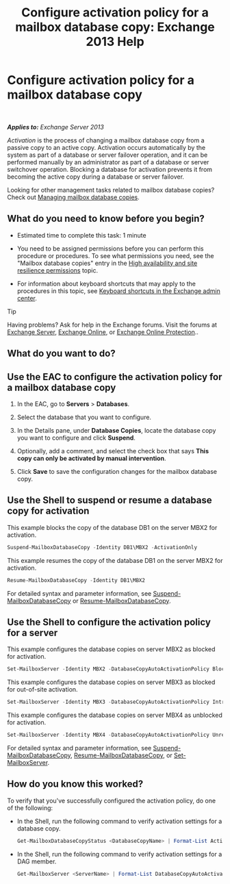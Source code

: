 ﻿---
title: 'Configure activation policy for a mailbox database copy: Exchange 2013 Help'
TOCTitle: Configure activation policy for a mailbox database copy
ms:assetid: 6b37ed6e-2e36-4688-b485-8fdbb8193ec8
ms:mtpsurl: https://technet.microsoft.com/en-us/library/Dd298046(v=EXCHG.150)
ms:contentKeyID: 48385199
ms.date: 12/09/2016
mtps_version: v=EXCHG.150
---

# Configure activation policy for a mailbox database copy

 

_**Applies to:** Exchange Server 2013_


*Activation* is the process of changing a mailbox database copy from a passive copy to an active copy. Activation occurs automatically by the system as part of a database or server failover operation, and it can be performed manually by an administrator as part of a database or server switchover operation. Blocking a database for activation prevents it from becoming the active copy during a database or server failover.

Looking for other management tasks related to mailbox database copies? Check out [Managing mailbox database copies](managing-mailbox-database-copies-exchange-2013-help.md).

## What do you need to know before you begin?

  - Estimated time to complete this task: 1 minute

  - You need to be assigned permissions before you can perform this procedure or procedures. To see what permissions you need, see the "Mailbox database copies" entry in the [High availability and site resilience permissions](high-availability-and-site-resilience-permissions-exchange-2013-help.md) topic.

  - For information about keyboard shortcuts that may apply to the procedures in this topic, see [Keyboard shortcuts in the Exchange admin center](keyboard-shortcuts-in-the-exchange-admin-center-2013-help.md).


> [!TIP]
> Having problems? Ask for help in the Exchange forums. Visit the forums at <A href="https://go.microsoft.com/fwlink/p/?linkid=60612">Exchange Server</A>, <A href="https://go.microsoft.com/fwlink/p/?linkid=267542">Exchange Online</A>, or <A href="https://go.microsoft.com/fwlink/p/?linkid=285351">Exchange Online Protection</A>..



## What do you want to do?

## Use the EAC to configure the activation policy for a mailbox database copy

1.  In the EAC, go to **Servers** \> **Databases**.

2.  Select the database that you want to configure.

3.  In the Details pane, under **Database Copies**, locate the database copy you want to configure and click **Suspend**.

4.  Optionally, add a comment, and select the check box that says **This copy can only be activated by manual intervention**.

5.  Click **Save** to save the configuration changes for the mailbox database copy.

## Use the Shell to suspend or resume a database copy for activation

This example blocks the copy of the database DB1 on the server MBX2 for activation.

```powershell
Suspend-MailboxDatabaseCopy -Identity DB1\MBX2 -ActivationOnly
```

This example resumes the copy of the database DB1 on the server MBX2 for activation.

```powershell
Resume-MailboxDatabaseCopy -Identity DB1\MBX2
```

For detailed syntax and parameter information, see [Suspend-MailboxDatabaseCopy](https://technet.microsoft.com/en-us/library/dd351074\(v=exchg.150\)) or [Resume-MailboxDatabaseCopy](https://technet.microsoft.com/en-us/library/dd335220\(v=exchg.150\)).

## Use the Shell to configure the activation policy for a server

This example configures the database copies on server MBX2 as blocked for activation.

```powershell
Set-MailboxServer -Identity MBX2 -DatabaseCopyAutoActivationPolicy Blocked
```

This example configures the database copies on server MBX3 as blocked for out-of-site activation.

```powershell
Set-MailboxServer -Identity MBX3 -DatabaseCopyAutoActivationPolicy IntrasiteOnly
```

This example configures the database copies on server MBX4 as unblocked for activation.

```powershell
Set-MailboxServer -Identity MBX4 -DatabaseCopyAutoActivationPolicy Unrestricted
```

For detailed syntax and parameter information, see [Suspend-MailboxDatabaseCopy](https://technet.microsoft.com/en-us/library/dd351074\(v=exchg.150\)), [Resume-MailboxDatabaseCopy](https://technet.microsoft.com/en-us/library/dd335220\(v=exchg.150\)), or [Set-MailboxServer](https://technet.microsoft.com/en-us/library/aa998651\(v=exchg.150\)).

## How do you know this worked?

To verify that you've successfully configured the activation policy, do one of the following:

  - In the Shell, run the following command to verify activation settings for a database copy.
    
    ```powershell
    Get-MailboxDatabaseCopyStatus <DatabaseCopyName> | Format-List ActivationSuspended
    ```

  - In the Shell, run the following command to verify activation settings for a DAG member.
    
    ```powershell
    Get-MailboxServer <ServerName> | Format-List DatabaseCopyAutoActivationPolicy
    ```

